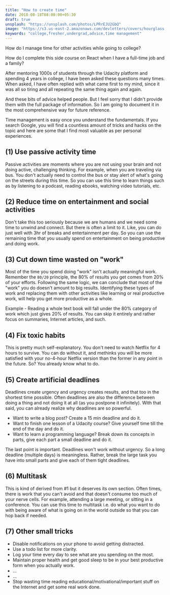 ```yaml
---
title: "How to create time"
date: 2018-08-18T08:00:00+05:30
draft: true
unsplash: "https://unsplash.com/photos/LPRrEJU2GbQ"
image: "https://s3.us-east-2.amazonaws.com/devletters/covers/hourglass.jpeg"
keywords: "college,fresher,undergrad,advice,time management"
---
```


How do I manage time for other activities while going to college?

How do I complete this side course on React when I have a full-time job and a family?

After mentoring 1000s of students through the Udacity platform and spending 4 years in college, I have been asked these questions many times. When asked, I have often replied with what came first to my mind, since it was all so tiring and all repeating the same thing again and again. 

And these bits of advice helped people. But I feel sorry that I didn't provide them with the full package of information. So I am going to document it in the most comprehensive way for future reference.

Time management is easy once you understand the fundamentals. If you search Google, you will find a countless amount of tricks and hacks on the topic and here are some that I find most valuable as per personal experiences.


## (1) Use passive activity time

Passive activities are moments where you are not using your brain and not doing active, challenging thinking. For example, when you are traveling via bus. You don't actually need to control the bus or stay alert of what's going on the streets during this time. So you can use this time to learn things such as by listening to a podcast, reading ebooks, watching video tutorials, etc.

## (2) Reduce time on entertainment and social activities

Don't take this too seriously because we are humans and we need some time to unwind and connect. But there is often a limit to it. Like, you can do just well with 3hr of breaks and entertainment per day. So you can use the remaining time that you usually spend on entertainment on being productive and doing work. 


## (3) Cut down time wasted on "work"

Most of the time you spend doing "work" isn't actually meaningful work. Remember the `80/20` principle, the 80% of results you get comes from 20% of your efforts. Following the same logic, we can conclude that most of the "work" you do doesn't amount to big results. Identifying these types of work and replacing them with other activities like learning or real productive work, will help you get more productive as a whole.

Example - Reading a whole text book will fall under the 80% category of work which just gives 20% of results. You can skip it entirely and rather focus on summaries, Internet articles, and such.

## (4) Fix toxic habits

This is pretty much self-explanatory. You don't need to watch Netflix for 4 hours to survive. You can do without it, and methinks you will be more satisfied with your no-4-hour Netflix version than the former in any point in the future. So? You already know what to do.

## (5) Create artificial deadlines

Deadlines create urgency and urgency creates results, and that too in the shortest time possible. Often deadlines are also the difference between doing a thing and not doing it at all (as you postpone it infinitely). With that said, you can already realize why deadlines are so powerful.

- Want to write a blog post? Create a 15 min deadline and do it.
- Want to finish one lesson of a Udacity course? Give yourself time till the end of the day and do it.
- Want to learn a programming language? Break down its concepts in parts, give each part a small deadline and do it.

The last point is important. Deadlines won't work without urgency. So a long deadline (multiple days) is meaningless. Rather, break the large task you have into small parts and give each of them tight deadlines. 

## (6) Multitask

This is kind of derived from #1 but it deserves its own section. Often times, there is work that you can't avoid and that doesn't consume too much of your nerve cells. For example, attending a large meeting, or sitting in a conference. You can use this time to multitask i.e. do what you want to do with being aware of what is going on in the world outside so that you can hop back if needed.

## (7) Other small tricks

- Disable notifications on your phone to avoid getting distracted.
- Use a todo list for more clarity.
- Log your time every day to see what are you spending on the most.
- Maintain proper health and get good sleep to be in your best productive form when you actually work.
- ...
- ...
- Stop wasting time reading educational/motivational/important stuff on the Internet and get some real work done.
